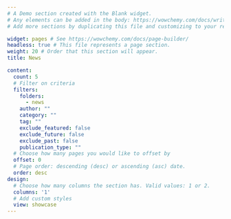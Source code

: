```yaml
---
# A Demo section created with the Blank widget.
# Any elements can be added in the body: https://wowchemy.com/docs/writing-markdown-latex/
# Add more sections by duplicating this file and customizing to your requirements.

widget: pages # See https://wowchemy.com/docs/page-builder/
headless: true # This file represents a page section.
weight: 20 # Order that this section will appear.
title: News

content:
  count: 5
  # Filter on criteria
  filters:
    folders:
      - news
    author: ""
    category: ""
    tag: ""
    exclude_featured: false
    exclude_future: false
    exclude_past: false
    publication_type: ""
  # Choose how many pages you would like to offset by
  offset: 0
  # Page order: descending (desc) or ascending (asc) date.
  order: desc
design:
  # Choose how many columns the section has. Valid values: 1 or 2.
  columns: '1'
  # Add custom styles
  view: showcase
---
```

